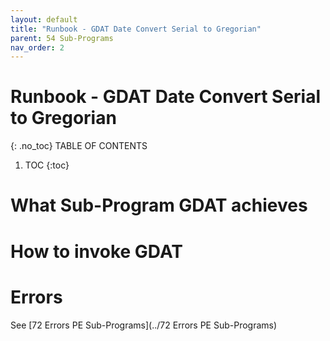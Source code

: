 ```yaml
---
layout: default
title: "Runbook - GDAT Date Convert Serial to Gregorian"
parent: 54 Sub-Programs
nav_order: 2
---
```


# Runbook - GDAT Date Convert Serial to Gregorian
{: .no_toc}
TABLE OF CONTENTS 
1. TOC
{:toc}  

# What Sub-Program GDAT achieves

# How to invoke GDAT

# Errors
See [72 Errors PE Sub-Programs](../72 Errors PE Sub-Programs)
